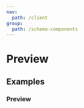 ```yaml
---
nav:
  path: /client
group:
  path: /schema-components
---
```


# Preview

## Examples

### Preview

<code src="./demos/demo1.tsx" />
